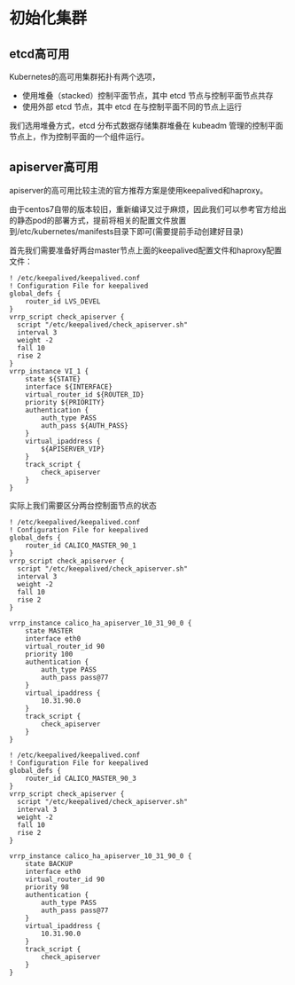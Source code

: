 # 初始化集群

## etcd高可用

Kubernetes的高可用集群拓扑有两个选项，

- 使用堆叠（stacked）控制平面节点，其中 etcd 节点与控制平面节点共存
- 使用外部 etcd 节点，其中 etcd 在与控制平面不同的节点上运行

我们选用堆叠方式，etcd 分布式数据存储集群堆叠在 kubeadm 管理的控制平面节点上，作为控制平面的一个组件运行。

## apiserver高可用

apiserver的高可用比较主流的官方推荐方案是使用keepalived和haproxy。

由于centos7自带的版本较旧，重新编译又过于麻烦，因此我们可以参考官方给出的静态pod的部署方式，提前将相关的配置文件放置到/etc/kubernetes/manifests目录下即可(需要提前手动创建好目录)


首先我们需要准备好两台master节点上面的keepalived配置文件和haproxy配置文件：

```
! /etc/keepalived/keepalived.conf
! Configuration File for keepalived
global_defs {
    router_id LVS_DEVEL
}
vrrp_script check_apiserver {
  script "/etc/keepalived/check_apiserver.sh"
  interval 3
  weight -2
  fall 10
  rise 2
}
vrrp_instance VI_1 {
    state ${STATE}
    interface ${INTERFACE}
    virtual_router_id ${ROUTER_ID}
    priority ${PRIORITY}
    authentication {
        auth_type PASS
        auth_pass ${AUTH_PASS}
    }
    virtual_ipaddress {
        ${APISERVER_VIP}
    }
    track_script {
        check_apiserver
    }
}
```

实际上我们需要区分两台控制面节点的状态

```
! /etc/keepalived/keepalived.conf
! Configuration File for keepalived
global_defs {
    router_id CALICO_MASTER_90_1
}
vrrp_script check_apiserver {
  script "/etc/keepalived/check_apiserver.sh"
  interval 3
  weight -2
  fall 10
  rise 2
}

vrrp_instance calico_ha_apiserver_10_31_90_0 {
    state MASTER
    interface eth0
    virtual_router_id 90
    priority 100
    authentication {
        auth_type PASS
        auth_pass pass@77
    }
    virtual_ipaddress {
        10.31.90.0
    }
    track_script {
        check_apiserver
    }
}
```

```
! /etc/keepalived/keepalived.conf
! Configuration File for keepalived
global_defs {
    router_id CALICO_MASTER_90_3
}
vrrp_script check_apiserver {
  script "/etc/keepalived/check_apiserver.sh"
  interval 3
  weight -2
  fall 10
  rise 2
}

vrrp_instance calico_ha_apiserver_10_31_90_0 {
    state BACKUP
    interface eth0
    virtual_router_id 90
    priority 98
    authentication {
        auth_type PASS
        auth_pass pass@77
    }
    virtual_ipaddress {
        10.31.90.0
    }
    track_script {
        check_apiserver
    }
}
```